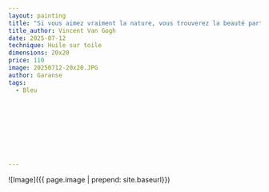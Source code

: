 ```yaml
---
layout: painting
title: "Si vous aimez vraiment la nature, vous trouverez la beauté partout."   
title_author: Vincent Van Gogh       
date: 2025-07-12
technique: Huile sur toile
dimensions: 20x20
price: 110
image: 20250712-20x20.JPG
author: Garanse
tags:
  - Bleu
  
  
  
  
 
 
  
  
  
---
```

![Image]({{ page.image | prepend: site.baseurl}})


